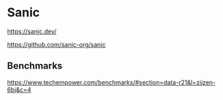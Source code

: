 # Sanic

<https://sanic.dev/>

<https://github.com/sanic-org/sanic>

## Benchmarks

<https://www.techempower.com/benchmarks/#section=data-r21&l=zijzen-6bj&c=4>

